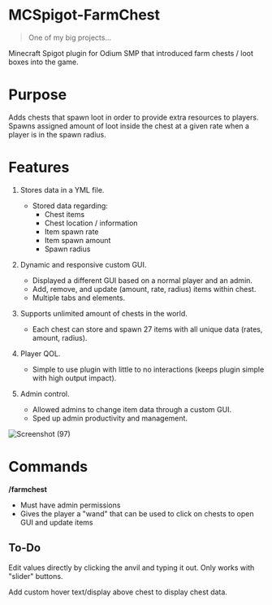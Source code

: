 # MCSpigot-FarmChest
>One of my big projects...

Minecraft Spigot plugin for Odium SMP that introduced farm chests / loot boxes into the game.

# Purpose
Adds chests that spawn loot in order to provide extra resources to players. Spawns assigned amount of loot inside the chest at a given rate when a player 
is in the spawn radius.


# Features
1. Stores data in a YML file.
    - Stored data regarding:
        - Chest items
        - Chest location / information
        - Item spawn rate
        - Item spawn amount
        - Spawn radius
        

2. Dynamic and responsive custom GUI.
      - Displayed a different GUI based on a normal player and an admin.
      - Add, remove, and update (amount, rate, radius) items within chest.
      - Multiple tabs and elements.

3. Supports unlimited amount of chests in the world.
      - Each chest can store and spawn 27 items with all unique data (rates, amount, radius).

4. Player QOL.
      - Simple to use plugin with little to no interactions (keeps plugin simple with high output impact).

5. Admin control.
      - Allowed admins to change item data through a custom GUI.
      - Sped up admin productivity and management.
      

![Screenshot (97)](https://user-images.githubusercontent.com/51387320/192681617-5008ff75-6ec5-4bbe-8992-afbb84937c3f.png)


# Commands
**/farmchest**
- Must have admin permissions
- Gives the player a "wand" that can be used to click on chests to open GUI and update items


## To-Do
Edit values directly by clicking the anvil and typing it out. Only works with "slider" buttons.

Add custom hover text/display above chest to display chest data.
